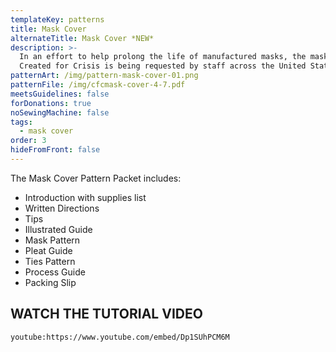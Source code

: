 ```yaml
---
templateKey: patterns
title: Mask Cover
alternateTitle: Mask Cover *NEW*
description: >-
  In an effort to help prolong the life of manufactured masks, the mask cover by
  Created for Crisis is being requested by staff across the United States.
patternArt: /img/pattern-mask-cover-01.png
patternFile: /img/cfcmask-cover-4-7.pdf
meetsGuidelines: false
forDonations: true
noSewingMachine: false
tags:
  - mask cover
order: 3
hideFromFront: false
---
```


The Mask Cover Pattern Packet includes:
- Introduction with supplies list
- Written Directions
- Tips
- Illustrated Guide
- Mask Pattern
- Pleat Guide
- Ties Pattern
- Process Guide
- Packing Slip

## WATCH THE TUTORIAL VIDEO
`youtube:https://www.youtube.com/embed/Dp1SUhPCM6M`
